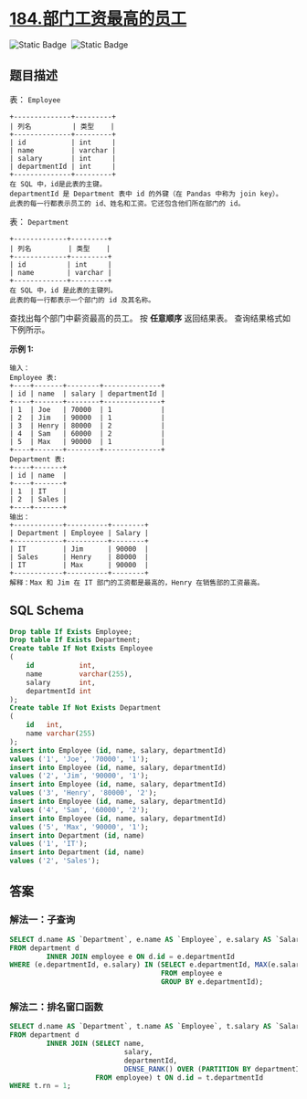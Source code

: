 # [184.部门工资最高的员工](https://leetcode.cn/problems/department-highest-salary/)

<div style="display:flex;">
  <img style="margin-right: 8px;" alt="Static Badge" src="https://img.shields.io/badge/%E9%9A%BE%E5%BA%A6-%E4%B8%AD%E7%AD%89-%23f5b900?style=flat">
  <img style="margin-right: 8px;" alt="Static Badge" src="https://img.shields.io/badge/%E6%95%B0%E6%8D%AE%E5%BA%93-%23b1b3b8?style=flat">
</div>

## 题目描述

表： `Employee`

```
+--------------+---------+
| 列名          | 类型    |
+--------------+---------+
| id           | int     |
| name         | varchar |
| salary       | int     |
| departmentId | int     |
+--------------+---------+
在 SQL 中，id是此表的主键。
departmentId 是 Department 表中 id 的外键（在 Pandas 中称为 join key）。
此表的每一行都表示员工的 id、姓名和工资。它还包含他们所在部门的 id。
```

表： `Department`

```
+-------------+---------+
| 列名         | 类型    |
+-------------+---------+
| id          | int     |
| name        | varchar |
+-------------+---------+
在 SQL 中，id 是此表的主键列。
此表的每一行都表示一个部门的 id 及其名称。
```

查找出每个部门中薪资最高的员工。
按 **任意顺序** 返回结果表。
查询结果格式如下例所示。

**示例 1:**

```
输入：
Employee 表:
+----+-------+--------+--------------+
| id | name  | salary | departmentId |
+----+-------+--------+--------------+
| 1  | Joe   | 70000  | 1            |
| 2  | Jim   | 90000  | 1            |
| 3  | Henry | 80000  | 2            |
| 4  | Sam   | 60000  | 2            |
| 5  | Max   | 90000  | 1            |
+----+-------+--------+--------------+
Department 表:
+----+-------+
| id | name  |
+----+-------+
| 1  | IT    |
| 2  | Sales |
+----+-------+
输出：
+------------+----------+--------+
| Department | Employee | Salary |
+------------+----------+--------+
| IT         | Jim      | 90000  |
| Sales      | Henry    | 80000  |
| IT         | Max      | 90000  |
+------------+----------+--------+
解释：Max 和 Jim 在 IT 部门的工资都是最高的，Henry 在销售部的工资最高。
```

## SQL Schema

```sql
Drop table If Exists Employee;
Drop table If Exists Department;
Create table If Not Exists Employee
(
    id           int,
    name         varchar(255),
    salary       int,
    departmentId int
);
Create table If Not Exists Department
(
    id   int,
    name varchar(255)
);
insert into Employee (id, name, salary, departmentId)
values ('1', 'Joe', '70000', '1');
insert into Employee (id, name, salary, departmentId)
values ('2', 'Jim', '90000', '1');
insert into Employee (id, name, salary, departmentId)
values ('3', 'Henry', '80000', '2');
insert into Employee (id, name, salary, departmentId)
values ('4', 'Sam', '60000', '2');
insert into Employee (id, name, salary, departmentId)
values ('5', 'Max', '90000', '1');
insert into Department (id, name)
values ('1', 'IT');
insert into Department (id, name)
values ('2', 'Sales');
```

## 答案

### 解法一：子查询

```sql
SELECT d.name AS `Department`, e.name AS `Employee`, e.salary AS `Salary`
FROM department d
         INNER JOIN employee e ON d.id = e.departmentId
WHERE (e.departmentId, e.salary) IN (SELECT e.departmentId, MAX(e.salary) AS `salary`
                                     FROM employee e
                                     GROUP BY e.departmentId);
```

### 解法二：排名窗口函数

```sql
SELECT d.name AS `Department`, t.name AS `Employee`, t.salary AS `Salary`
FROM department d
         INNER JOIN (SELECT name,
                            salary,
                            departmentId,
                            DENSE_RANK() OVER (PARTITION BY departmentId ORDER BY salary DESC) AS `rn`
                     FROM employee) t ON d.id = t.departmentId
WHERE t.rn = 1;
```

